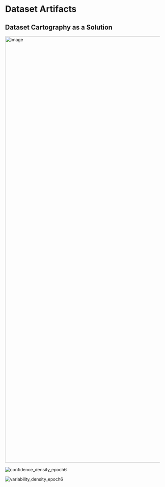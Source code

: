 # Dataset Artifacts

## Dataset Cartography as a Solution

<img width="1385" alt="image" src="https://github.com/user-attachments/assets/2ee33805-72a2-46a9-a750-cb0bc5f6096d" />

![confidence_density_epoch6](https://github.com/user-attachments/assets/3c9ef40e-7da5-44ca-a049-a72603fe93b9)


![variability_density_epoch6](https://github.com/user-attachments/assets/9322f192-f2d5-40eb-91dc-1cf8eaa531cf)
